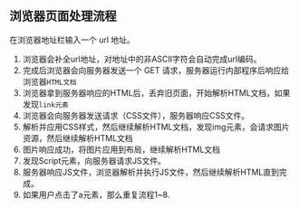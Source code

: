 ## 浏览器页面处理流程
在浏览器地址栏输入一个 url 地址。
1. 浏览器会补全url地址，对地址中的非ASCII字符会自动完成url编码。
2. 完成后浏览器会向服务器发送一个 GET 请求，服务器运行内部程序后响应给浏览器`HTML文档`
3. 浏览器拿到服务器响应的HTML后，丢弃旧页面，开始解析HTML文档，如果发现`link元素`
4. 浏览器会向服务器发送请求（CSS文件），服务器响应CSS文件。
5. 解析并应用CSS样式，然后继续解析HTML文档，发现img元素，会请求图片资源，然后继续解析HTML文档
6. 图片响应成功，将图片应用到布局，继续解析HTML文档
7. 发现Script元素，向服务器请求JS文件。
8. 服务器响应JS文件，浏览器解析并执行JS文件，然后继续解析HTML直到完成。
9. 如果用户点击了a元素，那么重复流程1~8.
